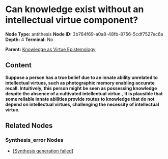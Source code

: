 # Can knowledge exist without an intellectual virtue component?

**Node Type:** antithesis
**Node ID:** 3b764f69-a0a8-48fb-8756-5cdf7527ec6a
**Depth:** 4
**Terminal:** No

**Parent:** [Knowledge as Virtue Epistemology](knowledge-as-virtue-epistemology-synthesis-4a37fd9b-f1b6-4713-8810-150086dcd62b.md)

## Content

**Suppose a person has a true belief due to an innate ability unrelated to intellectual virtues, such as photographic memory enabling accurate recall. Intuitively, this person might be seen as possessing knowledge despite the absence of a cultivated intellectual virtue.**, **It is plausible that some reliable innate abilities provide routes to knowledge that do not depend on intellectual virtues, challenging the necessity of intellectual virtue.**

## Related Nodes

### Synthesis_error Nodes

- [[Synthesis generation failed]](synthesis-generation-failed-synthesis-error-f66443d5-0e72-47f7-8018-7db665aad0ca.md)
